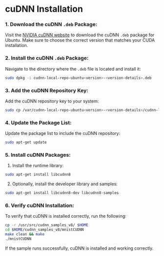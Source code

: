 # cuDNN Installation

### 1. Download the cuDNN `.deb` Package:
Visit the [NVIDIA cuDNN website](https://developer.nvidia.com/cudnn) to download the cuDNN `.deb` package for Ubuntu. Make sure to choose the correct version that matches your CUDA installation.

### 2. Install the cuDNN `.deb` Package:
Navigate to the directory where the `.deb` file is located and install it:
```bash
sudo dpkg -i cudnn-local-repo-ubuntu<version>-<version-details>.deb
```

### 3. Add the cuDNN Repository Key:
Add the cuDNN repository key to your system:
```bash
sudo cp /var/cudnn-local-repo-ubuntu<version>-<version-details>/cudnn-local-<keyring-id>-keyring.gpg /usr/share/keyrings/
```

### 4. Update the Package List:
Update the package list to include the cuDNN repository:
```bash
sudo apt-get update
```

### 5. Install cuDNN Packages:

1. Install the runtime library:
```bash
sudo apt-get install libcudnn8
```

2. Optionally, install the developer library and samples:
```bash
sudo apt-get install libcudnn8-dev libcudnn8-samples
```

### 6. Verify cuDNN Installation:
To verify that cuDNN is installed correctly, run the following:
```bash
cp -r /usr/src/cudnn_samples_v8/ $HOME
cd $HOME/cudnn_samples_v8/mnistCUDNN
make clean && make
./mnistCUDNN
```

If the sample runs successfully, cuDNN is installed and working correctly.
